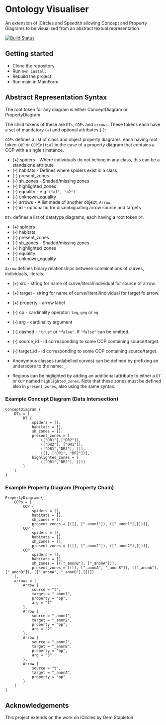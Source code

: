 # Ontology Visualiser
An extension of iCircles and Speedith allowing Concept and Property Diagrams to be visualised from an abstract textual representation.

[![Build Status](https://travis-ci.org/Kamile/OntologyVisualisation.svg?branch=master)](https://travis-ci.org/Kamile/OntologyVisualisation)

## Getting started
* Clone the repository
* Run `mvn install`
* Rebuild the project
* Run main in MainForm

## Abstract Representation Syntax

The root token for any diagram is either ConceptDiagram or PropertyDiagram.

The child tokens of these are `DTs`, `COPs` and `arrows`. These tokens each have a set of mandatory (+) and optional attributes (-):

`COPs` defines a list of class and object property diagrams, each having root token `COP` or `COPInitial` in the case of a property diagram that contains a COP with a single t instance.
* (+) spiders - Where individuals do not belong in any class, this can be a standalone attribute
* (-) habitats - Defines where spiders exist in a class 
* (-) present_zones
* (-) sh_zones  - Shaded/missing zones
* (-) highlighted_zones
* (-) equality - e.g. `("a1", "a2")`
* (-) unknown_equality
* (-) arrows - A list made of another object, `Arrow`.
* (-) id - optional id for disambiguating arrow source and targets

`DTs` defines a list of datatype diagrams, each having a root token `DT`.
* (+) spiders
* (-) habitats
* (-) present_zones
* (-) sh_zones  - Shaded/missing zones
* (-) highlighted_zones
* (-) equality
* (-) unknown_equality

`Arrow` defines binary relationships between combinations of curves, individuals, literals.
* (+) src - string for name of curve/literal/individual for source of arrow.
* (+) target - string for name of curve/literal/individual for target fo arrow.
* (+) property - arrow label
* (-) op - cardinality operator: `leq`, `geq` or `eq`
* (-) arg - cardinality argument
* (-) dashed - `"true"` or `"false"`. If `"false"` can be omitted.
* (-) source_id - id corresponding to some COP containing source/target.
* (-) target_id - id corresponding to some COP containing source/target.


* Anonymous classes (unlabelled curves) can be defined by prefixing an underscore to the name: `_`.
* Regions can be higlighted by adding an additional attribute to either a `DT` or `COP` named `highlighted_zones`. Note that these zones must be defined also in `present_zones`, also using the same syntax.

### Example Concept Diagram (Data Intersection)
```$xslt
ConceptDiagram {
    DTs = [
        DT {
            spiders = [],
            habitats = [],
            sh_zones = [],
            present_zones = [
                (["DR1"],["DR2"]),
                (["DR2"], ["DR1"]),
                (["DR1","DR2"], []),
                ([], ["DR1", "DR2"])],
            highlighted_zones = [
                (["DR1","DR2"], [])]
        }
    ]
}

```

### Example Property Diagram (Property Chain)
```
PropertyDiagram {
    COPs = [
        COP {
            spiders = [],
            habitats = [],
            sh_zones = [],
            present_zones = [([], ["_anon1"]), (["_anon1"],[])]},
        COP {
            spiders = [],
            habitats = [],
            sh_zones = [],
            present_zones = [([], ["_anon2"]), (["_anon2"],[])]},
        COP {
            spiders = [],
            habitats = [],
            sh_zones = [(["_anonB"], ["_anonA"])],
            present_zones = [([], ["_anonA", "_anonB"]), (["_anonA"],["_anonB"]), (["_anonA", "_anonB"],[])]}
    ],
    arrows = [
        Arrow {
            source = "t",
            target = "_anon1",
            property = "op",
            arg = "1"
        },
        Arrow {
            source = "_anon1",
            target = "_anon2",
            property = "op",
            arg = "2"
        },
        Arrow {
            source = "_anon2",
            target = "_anonB",
            property = "op",
            arg = "3"
        },
        Arrow {
            source = "t",
            target = "_anonA",
            property = "op"
        }
    ]
}
```


## Acknowledgements
This project extends on the work on iCircles by Gem Stapleton